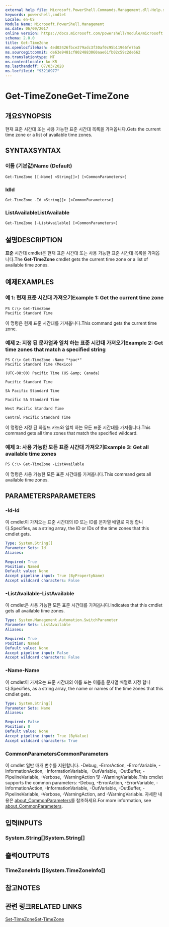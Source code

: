 ```yaml
---
external help file: Microsoft.PowerShell.Commands.Management.dll-Help.xml
keywords: powershell,cmdlet
Locale: en-US
Module Name: Microsoft.PowerShell.Management
ms.date: 06/09/2017
online version: https://docs.microsoft.com/powershell/module/microsoft.powershell.management/get-timezone?view=powershell-7&WT.mc_id=ps-gethelp
schema: 2.0.0
title: Get-TimeZone
ms.openlocfilehash: 4ed02426fbce279adc3f30af0c95b11966fe75a5
ms.sourcegitcommit: de63e9481cf8024883060aae61fb02c59c2de662
ms.translationtype: MT
ms.contentlocale: ko-KR
ms.lasthandoff: 07/03/2020
ms.locfileid: "93210977"
---
```

# <span data-ttu-id="94574-103">Get-TimeZone</span><span class="sxs-lookup"><span data-stu-id="94574-103">Get-TimeZone</span></span>

## <span data-ttu-id="94574-104">개요</span><span class="sxs-lookup"><span data-stu-id="94574-104">SYNOPSIS</span></span>
<span data-ttu-id="94574-105">현재 표준 시간대 또는 사용 가능한 표준 시간대 목록을 가져옵니다.</span><span class="sxs-lookup"><span data-stu-id="94574-105">Gets the current time zone or a list of available time zones.</span></span>

## <span data-ttu-id="94574-106">SYNTAX</span><span class="sxs-lookup"><span data-stu-id="94574-106">SYNTAX</span></span>

### <span data-ttu-id="94574-107">이름 (기본값)</span><span class="sxs-lookup"><span data-stu-id="94574-107">Name (Default)</span></span>

```
Get-TimeZone [[-Name] <String[]>] [<CommonParameters>]
```

### <span data-ttu-id="94574-108">Id</span><span class="sxs-lookup"><span data-stu-id="94574-108">Id</span></span>

```
Get-TimeZone -Id <String[]> [<CommonParameters>]
```

### <span data-ttu-id="94574-109">ListAvailable</span><span class="sxs-lookup"><span data-stu-id="94574-109">ListAvailable</span></span>

```
Get-TimeZone [-ListAvailable] [<CommonParameters>]
```

## <span data-ttu-id="94574-110">설명</span><span class="sxs-lookup"><span data-stu-id="94574-110">DESCRIPTION</span></span>

<span data-ttu-id="94574-111">**표준** 시간대 cmdlet은 현재 표준 시간대 또는 사용 가능한 표준 시간대 목록을 가져옵니다.</span><span class="sxs-lookup"><span data-stu-id="94574-111">The **Get-TimeZone** cmdlet gets the current time zone or a list of available time zones.</span></span>

## <span data-ttu-id="94574-112">예제</span><span class="sxs-lookup"><span data-stu-id="94574-112">EXAMPLES</span></span>

### <span data-ttu-id="94574-113">예 1: 현재 표준 시간대 가져오기</span><span class="sxs-lookup"><span data-stu-id="94574-113">Example 1: Get the current time zone</span></span>

```
PS C:\> Get-TimeZone
Pacific Standard Time
```

<span data-ttu-id="94574-114">이 명령은 현재 표준 시간대를 가져옵니다.</span><span class="sxs-lookup"><span data-stu-id="94574-114">This command gets the current time zone.</span></span>

### <span data-ttu-id="94574-115">예제 2: 지정 된 문자열과 일치 하는 표준 시간대 가져오기</span><span class="sxs-lookup"><span data-stu-id="94574-115">Example 2: Get time zones that match a specified string</span></span>

```
PS C:\> Get-TimeZone -Name "*pac*"
Pacific Standard Time (Mexico)

(UTC-08:00) Pacific Time (US &amp; Canada)

Pacific Standard Time

SA Pacific Standard Time

Pacific SA Standard Time

West Pacific Standard Time

Central Pacific Standard Time
```

<span data-ttu-id="94574-116">이 명령은 지정 된 와일드 카드와 일치 하는 모든 표준 시간대를 가져옵니다.</span><span class="sxs-lookup"><span data-stu-id="94574-116">This command gets all time zones that match the specified wildcard.</span></span>

### <span data-ttu-id="94574-117">예제 3: 사용 가능한 모든 표준 시간대 가져오기</span><span class="sxs-lookup"><span data-stu-id="94574-117">Example 3: Get all available time zones</span></span>

```
PS C:\> Get-TimeZone -ListAvailable
```

<span data-ttu-id="94574-118">이 명령은 사용 가능한 모든 표준 시간대를 가져옵니다.</span><span class="sxs-lookup"><span data-stu-id="94574-118">This command gets all available time zones.</span></span>

## <span data-ttu-id="94574-119">PARAMETERS</span><span class="sxs-lookup"><span data-stu-id="94574-119">PARAMETERS</span></span>

### <span data-ttu-id="94574-120">-Id</span><span class="sxs-lookup"><span data-stu-id="94574-120">-Id</span></span>

<span data-ttu-id="94574-121">이 cmdlet이 가져오는 표준 시간대의 ID 또는 ID를 문자열 배열로 지정 합니다.</span><span class="sxs-lookup"><span data-stu-id="94574-121">Specifies, as a string array, the ID or IDs of the time zones that this cmdlet gets.</span></span>

```yaml
Type: System.String[]
Parameter Sets: Id
Aliases:

Required: True
Position: Named
Default value: None
Accept pipeline input: True (ByPropertyName)
Accept wildcard characters: False
```

### <span data-ttu-id="94574-122">-ListAvailable</span><span class="sxs-lookup"><span data-stu-id="94574-122">-ListAvailable</span></span>

<span data-ttu-id="94574-123">이 cmdlet은 사용 가능한 모든 표준 시간대를 가져옵니다.</span><span class="sxs-lookup"><span data-stu-id="94574-123">Indicates that this cmdlet gets all available time zones.</span></span>

```yaml
Type: System.Management.Automation.SwitchParameter
Parameter Sets: ListAvailable
Aliases:

Required: True
Position: Named
Default value: None
Accept pipeline input: False
Accept wildcard characters: False
```

### <span data-ttu-id="94574-124">-Name</span><span class="sxs-lookup"><span data-stu-id="94574-124">-Name</span></span>

<span data-ttu-id="94574-125">이 cmdlet이 가져오는 표준 시간대의 이름 또는 이름을 문자열 배열로 지정 합니다.</span><span class="sxs-lookup"><span data-stu-id="94574-125">Specifies, as a string array, the name or names of the time zones that this cmdlet gets.</span></span>

```yaml
Type: System.String[]
Parameter Sets: Name
Aliases:

Required: False
Position: 0
Default value: None
Accept pipeline input: True (ByValue)
Accept wildcard characters: True
```

### <span data-ttu-id="94574-126">CommonParameters</span><span class="sxs-lookup"><span data-stu-id="94574-126">CommonParameters</span></span>

<span data-ttu-id="94574-127">이 cmdlet 일반 매개 변수를 지원합니다. -Debug, -ErrorAction, -ErrorVariable, -InformationAction, -InformationVariable, -OutVariable, -OutBuffer, -PipelineVariable, -Verbose, -WarningAction 및 -WarningVariable.</span><span class="sxs-lookup"><span data-stu-id="94574-127">This cmdlet supports the common parameters: -Debug, -ErrorAction, -ErrorVariable, -InformationAction, -InformationVariable, -OutVariable, -OutBuffer, -PipelineVariable, -Verbose, -WarningAction, and -WarningVariable.</span></span> <span data-ttu-id="94574-128">자세한 내용은 [about_CommonParameters](https://go.microsoft.com/fwlink/?LinkID=113216)를 참조하세요.</span><span class="sxs-lookup"><span data-stu-id="94574-128">For more information, see [about_CommonParameters](https://go.microsoft.com/fwlink/?LinkID=113216).</span></span>

## <span data-ttu-id="94574-129">입력</span><span class="sxs-lookup"><span data-stu-id="94574-129">INPUTS</span></span>

### <span data-ttu-id="94574-130">System.String[]</span><span class="sxs-lookup"><span data-stu-id="94574-130">System.String[]</span></span>

## <span data-ttu-id="94574-131">출력</span><span class="sxs-lookup"><span data-stu-id="94574-131">OUTPUTS</span></span>

### <span data-ttu-id="94574-132">TimeZoneInfo []</span><span class="sxs-lookup"><span data-stu-id="94574-132">System.TimeZoneInfo[]</span></span>

## <span data-ttu-id="94574-133">참고</span><span class="sxs-lookup"><span data-stu-id="94574-133">NOTES</span></span>

## <span data-ttu-id="94574-134">관련 링크</span><span class="sxs-lookup"><span data-stu-id="94574-134">RELATED LINKS</span></span>

[<span data-ttu-id="94574-135">Set-TimeZone</span><span class="sxs-lookup"><span data-stu-id="94574-135">Set-TimeZone</span></span>](Set-TimeZone.md)
